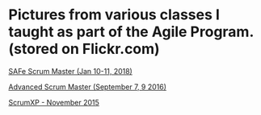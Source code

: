 # Pictures from various classes I taught as part of the Agile Program. (stored on Flickr.com)

[SAFe Scrum Master (Jan 10-11, 2018)](https://www.flickr.com/gp/47333097@N08/93591S)

[Advanced Scrum Master (September 7, 9 2016)](https://www.flickr.com/gp/47333097@N08/49cpvB)

[ScrumXP - November 2015](https://www.flickr.com/gp/47333097@N08/p5666N)
